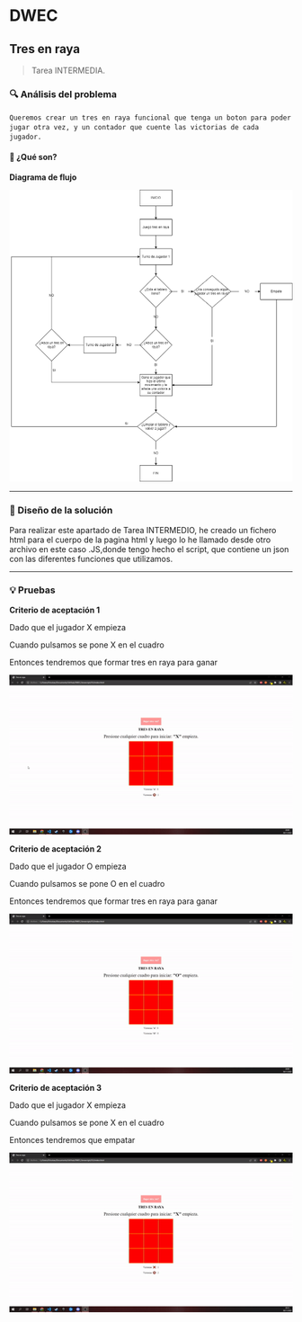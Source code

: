 # DWEC
## Tres en raya




> Tarea INTERMEDIA.



### 🔍 Análisis del problema



`Queremos crear un tres en raya funcional que tenga un boton para poder jugar otra vez,
 y un contador que cuente las victorias de cada jugador.`









#### 🤔 ¿Qué son?




**Diagrama de flujo**




![IMG](gifts/uml.png)


---




### 📐 Diseño de la solución




Para realizar este apartado de Tarea INTERMEDIO, he creado un fichero html para el cuerpo de la pagina html y luego lo he llamado desde otro archivo en este caso .JS,donde tengo hecho el script, que contiene un json con las diferentes funciones que utilizamos.


---




### 💡 Pruebas

**Criterio de aceptación 1**

Dado que el jugador X empieza 

Cuando pulsamos se pone X en el cuadro

Entonces tendremos que formar tres en raya para ganar

![GIF1](gifts/gana-X.gif)


**Criterio de aceptación 2**

Dado que el jugador O empieza 

Cuando pulsamos se pone O en el cuadro

Entonces tendremos que formar tres en raya para ganar

![GIF2](gifts/gana-O.gif)


**Criterio de aceptación 3**

Dado que el jugador X empieza 

Cuando pulsamos se pone X en el cuadro

Entonces tendremos que empatar

![GIF3](gifts/empate.gif)







